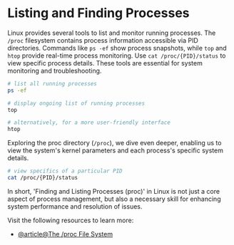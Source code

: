 # Listing and Finding Processes

Linux provides several tools to list and monitor running processes. The `/proc` filesystem contains process information accessible via PID directories. Commands like `ps -ef` show process snapshots, while `top` and `htop` provide real-time process monitoring. Use `cat /proc/{PID}/status` to view specific process details. These tools are essential for system monitoring and troubleshooting.

```bash
# list all running processes
ps -ef 

# display ongoing list of running processes 
top

# alternatively, for a more user-friendly interface
htop
```
Exploring the proc directory (`/proc`), we dive even deeper, enabling us to view the system's kernel parameters and each process's specific system details.

```bash
# view specifics of a particular PID
cat /proc/{PID}/status
```
In short, 'Finding and Listing Processes (proc)' in Linux is not just a core aspect of process management, but also a necessary skill for enhancing system performance and resolution of issues.

Visit the following resources to learn more:

- [@article@The /proc File System](https://www.kernel.org/doc/html/latest/filesystems/proc.html)
